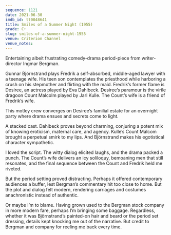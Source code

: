 ```yaml
---
sequence: 1121
date: 2021-06-30
imdb_id: tt0048641
title: Smiles of a Summer Night (1955)
grade: C+
slug: smiles-of-a-summer-night-1955
venue: Criterion Channel
venue_notes:
---
```


Entertaining albeit frustrating comedy-drama period-piece from writer-director Ingmar Bergman.

<!-- end -->

Gunnar Björnstrand plays Fredrik a self-absorbed, middle-aged lawyer with a teenage wife. His teen son contemplates the priesthood while harboring a crush on his stepmother and flirting with the maid. Fredrik’s former flame is Desiree, an actress played by Eva Dahlbeck. Desiree’s paramour is the virile dragoon Count Malcolm played by Jarl Kulle. The Count’s wife is a friend of Fredrik’s wife.

This motley crew converges on Desiree’s familial estate for an overnight party where drama ensues and secrets come to light.

A stacked cast. Dahlbeck proves beyond charming, conjuring a potent mix of knowing eroticism, maternal care, and agency. Kulle’s Count Malcom brought a perpetual smirk to my lips. And Björnstrand makes his egotistical character sympathetic.

I loved the script. The witty dialog elicited laughs, and the drama packed a punch. The Count’s wife delivers an icy soliloquy, bemoaning men that still resonates, and the final sequence between the Count and Fredrik held me riveted.

But the period setting proved distracting. Perhaps it offered contemporary audiences a buffer, lest Bergman’s commentary hit too close to home. But the plot and dialog felt modern, rendering carriages and costumes anachronistic instead of authentic.

Or maybe I’m to blame. Having grown used to the Bergman stock company in more modern fare, perhaps I’m bringing some baggage. Regardless, whether it was Björnstrand’s painted-on hair and beard or the period set dressing, details kept knocking me out of the narrative. But credit to Bergman and company for reeling me back every time.
